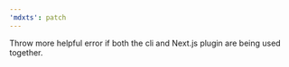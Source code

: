 ```yaml
---
'mdxts': patch
---
```


Throw more helpful error if both the cli and Next.js plugin are being used together.
